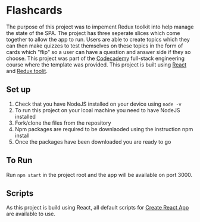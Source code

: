 # Flashcards

The purpose of this project was to impement Redux toolkit into help manage the state of the SPA. The project has three seperate slices which come together to allow the app to run. Users are able to create topics which they can then make quizzes to test themselves on these topics in the form of cards which "flip" so a user can have a question and answer side if they so choose. This project was part of the [Codecademy](www.codecademy.com) full-stack engineering course where the template was provided. This project is built using [React](https://reactjs.org/) and [Redux toolit](https://redux-toolkit.js.org/).

## Set up

1. Check that you have NodeJS installed on your device using `node -v`
1. To run this project on your lcoal machine you need to have NodeJS installed
1. Fork/clone the files from the repository
1. Npm packages are required to be downlaoded using the instruction npm install
1. Once the packages have been downloaded you are ready to go

## To Run

Run `npm start` in the project root and the app will be available on port 3000.

## Scripts

As this project is build using React, all default scripts for [Create React App](https://create-react-app.dev/docs/available-scripts/) are available to use.
